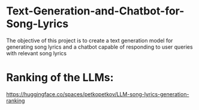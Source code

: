 # Text-Generation-and-Chatbot-for-Song-Lyrics
The objective of this project is to create a text generation model for generating song lyrics and a chatbot capable of responding to user queries with relevant song lyrics

# Ranking of the LLMs:

https://huggingface.co/spaces/petkopetkov/LLM-song-lyrics-generation-ranking